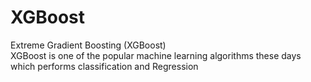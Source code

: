 # XGBoost
Extreme Gradient Boosting (XGBoost)  
XGBoost is one of the popular machine learning algorithms these days which performs classification and Regression
